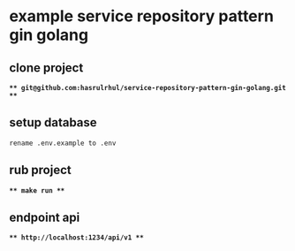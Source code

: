 # example service repository pattern gin golang

## clone project

**```**
git@github.com:hasrulrhul/service-repository-pattern-gin-golang.git
**```**

## setup database

```rename .env.example to .env```

## rub project

**```**
make run
**```**

## endpoint api

**```**
http://localhost:1234/api/v1
**```**
